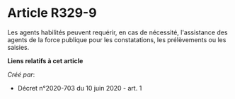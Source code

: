 # Article R329-9

Les agents habilités peuvent requérir, en cas de nécessité, l'assistance des agents de la force publique pour les
constatations, les prélèvements ou les saisies.

**Liens relatifs à cet article**

_Créé par_:

  - Décret n°2020-703 du 10 juin 2020 - art. 1
